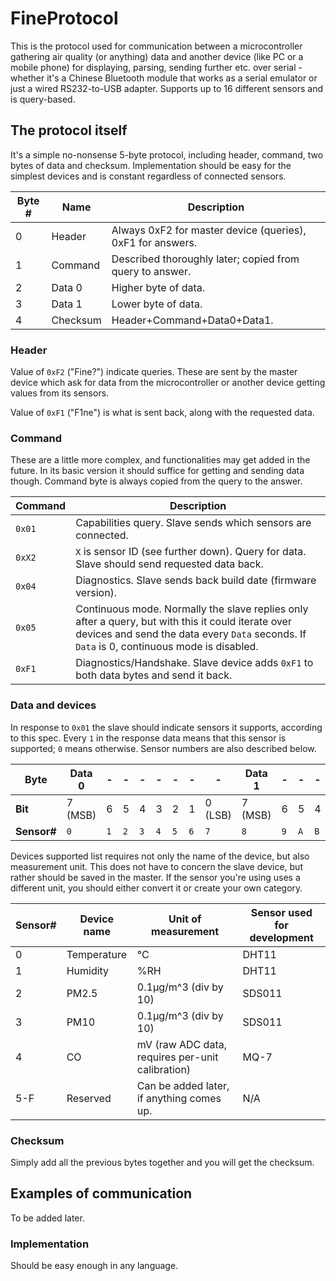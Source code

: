 FineProtocol
==============

This is the protocol used for communication between a microcontroller gathering air quality (or anything) data and another device (like PC or a mobile phone) for displaying, parsing, sending further etc. over serial - whether it's a Chinese Bluetooth module that works as a serial emulator or just a wired RS232-to-USB adapter.
Supports up to 16 different sensors and is query-based.

## The protocol itself ##
It's a simple no-nonsense 5-byte protocol, including header, command, two bytes of data and checksum. Implementation should be easy for the simplest devices and is constant regardless of connected sensors.

| Byte # | Name   | Description 
|--------|--------|----------------------------------------------------------|
| 0      |Header  | Always 0xF2 for master device (queries), 0xF1 for answers.
| 1      |Command | Described thoroughly later; copied from query to answer.  
| 2      |Data 0  | Higher byte of data.
| 3      |Data 1  | Lower byte of data.
| 4      |Checksum| Header+Command+Data0+Data1.

### Header ###
Value of ``0xF2`` ("Fine?") indicate queries. These are sent by the master device which ask for data from the microcontroller or another device getting values from its sensors.

Value of ``0xF1`` ("F1ne") is what is sent back, along with the requested data.

### Command ###
These are a little more complex, and functionalities may get added in the future. In its basic version it should suffice for getting and sending data though. Command byte is always copied from the query to the answer.

| Command  | Description
|----------|--------------
| ``0x01`` | Capabilities query. Slave sends which sensors are connected.
| ``0xX2`` | ``X`` is sensor ID (see further down). Query for data. Slave should send requested data back.
| ``0x04`` | Diagnostics. Slave sends back build date (firmware version).
| ``0x05`` | Continuous mode. Normally the slave replies only after a query, but with this it could iterate over devices and send the data every ``Data`` seconds. If ``Data`` is 0, continuous mode is disabled.
| ``0xF1`` | Diagnostics/Handshake. Slave device adds ``0xF1`` to both data bytes and send it back.



### Data and devices ###
In response to ``0x01`` the slave should indicate sensors it supports, according to this spec.
Every ``1`` in the response data means that this sensor is supported; ``0`` means otherwise. Sensor numbers are also described below.

| Byte            |Data 0 | - | - | - | - | - | - |   -   | Data 1| - | - | - | - | - | - |   -   |
|-----------------|-------|---|---|---|---|---|---|-------|-------|---|---|---|---|---|---|-------|
| **Bit**         |7 (MSB)| 6 | 5 | 4 | 3 | 2 | 1 |0 (LSB)|7 (MSB)| 6 | 5 | 4 | 3 | 2 | 1 |0 (LSB)|
|**Sensor#**      |``0``  |``1``|``2``|``3``|``4``|``5``|``6``|``7``|``8``|``9``|``A``|``B``|``C``|``D``|``E``|``F``|


Devices supported list requires not only the name of the device, but also measurement unit. This does not have to concern the slave device, but rather should be saved in the master. If the sensor you're using uses a different unit, you should either convert it or create your own category.

| Sensor# | Device name | Unit of measurement | Sensor used for development
|---------|-------------|---------------------|----------------------------
| 0 | Temperature | °C | DHT11
| 1 | Humidity    | %RH | DHT11
| 2 | PM2.5	  | 0.1μg/m^3 (div by 10) | SDS011
| 3 | PM10	  | 0.1μg/m^3 (div by 10) | SDS011
| 4 | CO	  | mV (raw ADC data, requires per-unit calibration) | MQ-7
| 5-F | Reserved  | Can be added later, if anything comes up. | N/A

### Checksum ###
Simply add all the previous bytes together and you will get the checksum.


## Examples of communication ##
To be added later.

### Implementation ###
Should be easy enough in any language.
